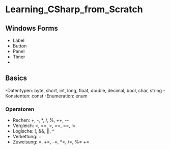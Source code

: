 # Learning_CSharp_from_Scratch

## Windows Forms
- Label
- Button
- Panel
- Timer
- 

## Basics
-Datentypen: byte, short, int, long, float, double, decimal, bool, char, string
-Konstenten: const
-Enumeration: enum

### Operatoren
- Rechen: +, -, *, /, %, ++, --
- Vergleich: <, <=, >, >=, ==, !=
- Logische: !, &&, ||, ^
- Verkettung: +
- Zuweisung: =, +=, -=, *=, /=, %= +=
